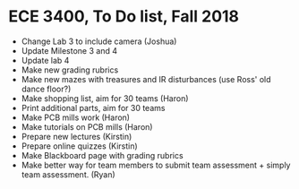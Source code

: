 
# ECE 3400, To Do list, Fall 2018

* Change Lab 3 to include camera (Joshua)
* Update Milestone 3 and 4
* Update lab 4
* Make new grading rubrics
* Make new mazes with treasures and IR disturbances (use Ross' old dance floor?)
* Make shopping list, aim for 30 teams (Haron)
* Print additional parts, aim for 30 teams
* Make PCB mills work (Haron)
* Make tutorials on PCB mills (Haron)
* Prepare new lectures (Kirstin)
* Prepare online quizzes (Kirstin)
* Make Blackboard page with grading rubrics
* Make better way for team members to submit team assessment + simply team assessment. (Ryan)
